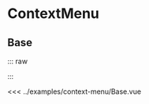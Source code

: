 <script setup lang="ts">
import Base from "../examples/context-menu/Base.vue"

</script>

# ContextMenu

## Base

::: raw
<div class="preview">
  <Base />
</div>
:::

<<< ../examples/context-menu/Base.vue
